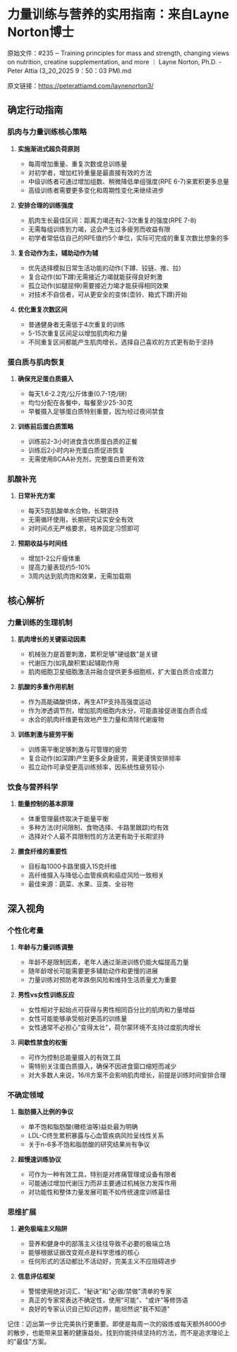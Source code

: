 # 力量训练与营养的实用指南：来自Layne Norton博士

原始文件：#235 ‒ Training principles for mass and strength, changing views on nutrition, creatine supplementation, and more ｜ Layne Norton, Ph.D. - Peter Attia (3_20_2025 9：50：03 PM).md

原文链接：https://peterattiamd.com/laynenorton3/

## 确定行动指南

### 肌肉与力量训练核心策略

1. **实施渐进式超负荷原则**
   - 每周增加重量、重复次数或总训练量
   - 对初学者，增加杠铃重量是最直接有效的方法
   - 中级训练者可通过增加组数、稍微降低单组强度(RPE 6-7)来累积更多总量
   - 高级训练者需要更多变化和周期性变化来继续进步

2. **安排合理的训练强度**
   - 肌肉生长最佳区间：距离力竭还有2-3次重复的强度(RPE 7-8)
   - 无需每组训练到力竭，这会产生过多疲劳而收益有限
   - 初学者常低估自己的RPE值约5个单位，实际可完成的重复次数比想象的多

3. **复合动作为主，辅助动作为辅**
   - 优先选择模拟日常生活功能的动作(下蹲、铰链、推、拉)
   - 复合动作(如下蹲)无需接近力竭就能获得良好刺激
   - 孤立动作(如腿屈伸)需要接近力竭才能获得相同效果
   - 对技术不自信者，可从更安全的变体(壶铃、箱式下蹲)开始

4. **优化重复次数区间**
   - 普通健身者无需低于4次重复的训练
   - 5-15次重复区间足以增加肌肉和力量
   - 不同重复区间都能产生肌肉增长，选择自己喜欢的方式更有助于坚持

### 蛋白质与肌肉恢复

1. **确保充足蛋白质摄入**
   - 每天1.6-2.2克/公斤体重(0.7-1克/磅)
   - 均匀分配在各餐中，每餐至少25-30克
   - 早餐摄入足够蛋白质特别重要，因为经过夜间禁食

2. **训练前后蛋白质策略**
   - 训练前2-3小时进食含优质蛋白质的正餐
   - 训练后2小时内补充蛋白质促进恢复
   - 无需使用BCAA补充剂，完整蛋白质更有效

### 肌酸补充

1. **日常补充方案**
   - 每天5克肌酸单水合物，长期坚持
   - 无需循环使用，长期研究证实安全有效
   - 对时间点无严格要求，培养固定习惯即可

2. **预期收益与时间线**
   - 增加1-2公斤瘦体重
   - 提高力量表现约5-10%
   - 3周内达到肌肉饱和效果，无需加载期

## 核心解析

### 力量训练的生理机制

1. **肌肉增长的关键驱动因素**
   - 机械张力是首要刺激，累积足够"硬组数"是关键
   - 代谢压力(如乳酸积累)起辅助作用
   - 肌肉细胞卫星细胞激活并融合提供更多细胞核，扩大蛋白质合成潜力

2. **肌酸的多重作用机制**
   - 作为高能磷酸供体，再生ATP支持高强度运动
   - 作为渗透调节剂，增加肌肉细胞内水分，可能直接促进蛋白质合成
   - 水合的肌肉纤维更有效地产生力量和清除代谢废物

3. **训练刺激与疲劳平衡**
   - 训练需平衡足够刺激与可管理的疲劳
   - 复合动作(如深蹲)产生更多全身疲劳，需更谨慎安排频率
   - 孤立动作可承受更高训练频率，因系统性疲劳较小

### 饮食与营养科学

1. **能量控制的基本原理**
   - 体重管理最终取决于能量平衡
   - 多种方法(时间限制、食物选择、卡路里跟踪)均有效
   - 选择对个人最不具限制性的方法更有助于长期坚持

2. **膳食纤维的重要性**
   - 目标每1000卡路里摄入15克纤维
   - 高纤维摄入与降低心血管疾病和癌症风险一致相关
   - 最佳来源：蔬菜、水果、豆类、全谷物

## 深入视角

### 个性化考量

1. **年龄与力量训练调整**
   - 年龄不是限制因素，老年人通过渐进训练仍能大幅提高力量
   - 随年龄增长可能需要更多辅助动作和更慢的进展
   - 力量训练对预防老年跌倒风险和维持生活质量尤为重要

2. **男性vs女性训练反应**
   - 女性相对于起始点可获得与男性相同百分比的肌肉和力量增益
   - 女性可能能够承受相对更高的训练量
   - 女性通常不必担心"变得太壮"，荷尔蒙环境不支持过度肌肉增长

3. **间歇性禁食的权衡**
   - 可作为控制总能量摄入的有效工具
   - 需特别关注蛋白质摄入，确保不因进食窗口缩短而减少
   - 对大多数人来说，16/8方案不会影响肌肉增长，前提是训练时间安排合理

### 不确定领域

1. **脂肪摄入比例的争议**
   - 单不饱和脂肪酸(橄榄油等)益处最为明确
   - LDL-C终生累积暴露与心血管疾病风险呈线性关系
   - 关于n-6多不饱和脂肪酸的研究结果尚有争议

2. **超慢速训练协议**
   - 可作为一种有效工具，特别是对疼痛管理或设备有限者
   - 可能通过增加代谢压力而非主要通过机械张力发挥作用
   - 对功能性和整体力量发展可能不如传统速度训练最佳

### 思维扩展

1. **避免极端主义陷阱**
   - 营养和健身中的部落主义往往导致不必要的极端立场
   - 能够根据证据改变观点是科学思维的核心
   - 任何形式的活动都比不活动好，完美主义不应阻碍进步

2. **信息评估框架**
   - 警惕使用绝对词汇、"秘诀"和"必做/禁做"清单的专家
   - 真正的专家常表达不确定性，使用"可能"、"或许"等修饰语
   - 良好的专家认识自己知识边界，能坦然说"我不知道"

记住：迈出第一步比完美执行更重要。即使是每周一次的锻炼或每天额外8000步的散步，也能带来显著的健康益处。找到你能持续坚持的方法，而不是追求理论上的"最佳"方案。